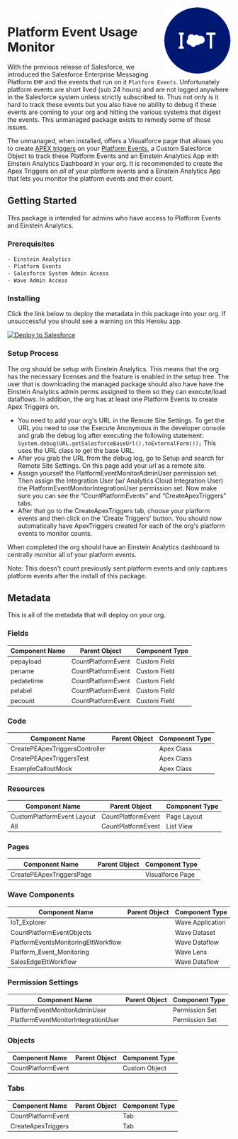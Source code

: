 <img src="salesforceiotsmall.png" align="right" />

Platform Event Usage Monitor
=======
With the previous release of Salesforce, we introduced the Salesforce Enterprise Messaging Platform `EMP` and the events that run on it `Platform Events`. Unfortunately platform events are short lived (sub 24 hours) and are not logged anywhere in the Salesforce system unless strictly subscribed to. Thus not only is it hard to track these events but you also have no ability to debug if these events are coming to your org and hitting the various systems that digest the events. This unmanaged package exists to remedy some of those issues.

The unmanaged, when installed, offers a Visualforce page that allows you to create [APEX triggers](https://developer.salesforce.com/docs/atlas.en-us.apexcode.meta/apexcode/apex_triggers.htm) on your [Platform Events](https://developer.salesforce.com/docs/atlas.en-us.platform_events.meta/platform_events/platform_events_intro_emp.htm), a Custom Salesforce Object to track these Platform Events and an Einstein Analytics App with Einstein Analytics Dashboard in your org. It is recommended to create the Apex Triggers on *all* of your platform events and a Einstein Analytics App that lets you monitor the platform events and their count.

## Getting Started

This package is intended for admins who have access to Platform Events and Einstein Analytics.

### Prerequisites
```
- Einstein Analytics
- Platform Events
- Salesforce System Admin Access
- Wave Admin Access
```

### Installing

Click the link below to deploy the metadata in this package into your org. If unsuccessful you should see a warning on this Heroku app.

<a href="https://githubsfdeploy.herokuapp.com">
  <img alt="Deploy to Salesforce"
       src="https://raw.githubusercontent.com/afawcett/githubsfdeploy/master/deploy.png">
</a>

### Setup Process

The org should be setup with Einstein Analytics. This means that the org has the necessary licenses and the feature is enabled in the setup tree. The user that is downloading the managed package should also have have the Einstein Analytics admin perms assigned to them so they can execute/load dataflows. In addition, the org has at least one Platform Events to create Apex Triggers on.

* You need to add your org's URL in the Remote Site Settings. To get the URL you need to use the Execute Anonymous in the developer console and grab the debug log after executing the following statement: `System.debug(URL.getSalesforceBaseUrl().toExternalForm());` This uses the URL class to get the base URL.
*  After you grab the URL from the debug log, go to Setup and search for Remote Site Settings. On this page add your url as a remote site.
* Assign yourself the PlatformEventMonitorAdminUser permission set. Then assign the Integration User (w/ Analytics Cloud Integration User) the PlatformEventMonitorIntegrationUser permission set. Now make sure you can see the “CountPlatformEvents” and “CreateApexTriggers” tabs.
* After that go to the CreateApexTriggers tab, choose your platform events and then click on the 'Create Triggers' button. You should now automatically have ApexTriggers created for each of the org's platform events to monitor counts.

When completed the org should have an Einstein Analytics dashboard to centrally monitor all of your platform events.

Note: This doesn't count previously sent platform events and only captures platform events after the install of this package.

## Metadata

This is all of the metadata that will deploy on your org.

### Fields

| Component Name | Parent Object  | Component Type  |
|------|---|---|
|pepayload      | CountPlatformEvent  |  Custom Field |
| pename     |  CountPlatformEvent |  Custom Field |
| pedatetime     | CountPlatformEvent  |  Custom Field |
|pelabel   |  CountPlatformEvent | Custom Field  |
|pecount   |  CountPlatformEvent | Custom Field  |

### Code

| Component Name | Parent Object  | Component Type  |
|------|---|---|
|CreatePEApexTriggersController      |   |  Apex Class |
| CreatePEApexTriggersTest     |   |  Apex Class |
| ExampleCalloutMock     |   |  Apex Class |

### Resources

| Component Name | Parent Object  | Component Type  |
|------|---|---|
|CustomPlatformEvent Layout      |CountPlatformEvent   |  Page Layout |
| All     |  CountPlatformEvent |  	List View |

### Pages

| Component Name | Parent Object  | Component Type  |
|------|---|---|
|CreatePEApexTriggersPage      |   |  Visualforce Page|

### Wave Components

| Component Name | Parent Object  | Component Type  |
|------|---|---|
|IoT_Explorer      |   | Wave Application |
|CountPlatformEventObjects   |   | Wave Dataset  |
|PlatformEventsMonitoringEltWorkflow   |   | Wave Dataflow  |
| Platform_Event_Monitoring  |   |Wave Lens   |
|SalesEdgeEltWorkflow   |   | Wave Dataflow  |

### Permission Settings

| Component Name | Parent Object  | Component Type  |
|------|---|---|
|PlatformEventMonitorAdminUser      |   | Permission Set |
|PlatformEventMonitorIntegrationUser   |   | Permission Set  |

### Objects

| Component Name | Parent Object  | Component Type  |
|------|---|---|
|CountPlatformEvent      |   | Custom Object |

### Tabs

| Component Name | Parent Object  | Component Type  |
|------|---|---|
|CountPlatformEvent      |   | Tab |
|CreateApexTriggers   |   | Tab  |

